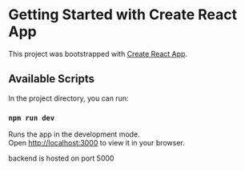 # Getting Started with Create React App

This project was bootstrapped with [Create React App](https://github.com/facebook/create-react-app).

## Available Scripts

In the project directory, you can run:

### `npm run dev`

Runs the app in the development mode.\
Open [http://localhost:3000](http://localhost:3000) to view it in your browser.

backend is hosted on port 5000

<!-- ### Dependecies Used

- [React Router DOM](https://www.npmjs.com/package/react-router-dom)
- [React Router DOM](https://www.npmjs.com/package/react-router-dom) -->
